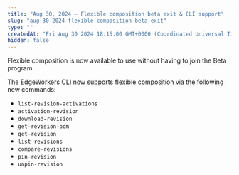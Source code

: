```yaml
---
title: "Aug 30, 2024 — Flexible composition beta exit & CLI support"
slug: "aug-30-2024-flexible-composition-beta-exit"
type: ""
createdAt: "Fri Aug 30 2024 18:15:00 GMT+0000 (Coordinated Universal Time)"
hidden: false
---
```

Flexible composition is now available to use without having to join the Beta program.

The [EdgeWorkers CLI](https://github.com/akamai/cli-edgeworkers) now supports flexible composition via the following new commands:

- `list-revision-activations`
- `activation-revision`
- `download-revision`
- `get-revision-bom`
- `get-revision`
- `list-revisions`
- `compare-revisions`
- `pin-revision`
- `unpin-revision`